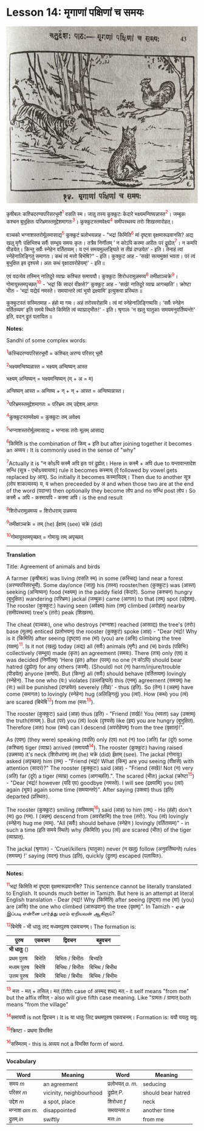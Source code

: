 # Lesson 14: मृगाणां पक्षिणां च समयः
![picture of tiger jackal and rooster](./images/r1l14.jpg)

कृषीबलः कश्चिदरण्यपरिसरभूमौ<span style="color:red"><sup>1</sup></span> वसति स्म। जातु तस्य कुक्कुटः केदारे भक्ष्यमन्विष्यन्नास्त<span style="color:red"><sup>2</sup></span>। जम्बुकः कश्चन बुभुक्षितः परिभ्रमस्तमुद्देशमागतः<span style="color:red"><sup>3</sup></span>। कुक्कुटस्तमवेक्ष्य<span style="color:red"><sup>4</sup></span> समीपस्थस्य तरोः शिखरमारोहत्।

वञ्चको भग्नाशस्तरोर्मूलमासाद्य<span style="color:red"><sup>5</sup></span> कुक्कुटं प्रलोभयन्नाह - "भद्र! किमिति<span style="color:red"><sup>6</sup></span> मां दृष्ट्वा वृक्षमारूढवानसि? अद्य खलु मृगैः पक्षिभिश्च सर्वैः सम्भूय समयः कृतः। तत्रैव निर्णीतम्  ’ न कोऽपि कस्मा अपीतः परं द्रुह्येत्<span style="color:red"><sup>7</sup></span>। न कमपि पीडयेत्। किन्तु सर्वैः स्नेहेन वर्तितव्यम्। य एनं समयमुल्लङ्घिते स तीव्रं दण्डयेत’ - इति। तेनाहं त्वां स्नेहेनालिङ्गितुं समागतः। कथं त्वं मत्तो बिभेषि?" - इति। कुक्कुट आह - ’सखे! सत्यमुक्तं भवता। परं त्वं बुभुक्षित इव दृश्यसे। अतः कथं वृक्षादवरोहेयम्!’ - इति॥

एवं वदत्येव तस्मिन् नातिदूरे व्याघ्रः कश्चित समाययौ। कुक्कुटः शिरोधरामुन्नमय्य<span style="color:red"><sup>8</sup></span> तमीक्षाञ्चक्रे<span style="color:red"><sup>9</sup></span>। गोमायुस्तमपृच्छत्<span style="color:red"><sup>10</sup></span> - ’भद्र! किं सादरं वीक्षसे?’ कुक्कुट आह - ’सखे! नातिदूरे व्याघ्र आगच्छति’। क्रोष्टा भीतः - ’भद्र! यद्येवं नमस्ते। समयान्तरे त्वां भूयो द्रक्ष्यामि’ इत्युक्त्वा प्रस्थितः॥

कुक्कुटस्तं सस्मितमाह - हंहो मा गमः। अहं तरोरवरोहामि। त्वं मां स्नेहेनालिङ्गिष्यसि। ’सर्वैः स्नेहेन वर्तितव्यम’ इति समये स्थिते किमिति त्वं व्याघ्राद्भीतः!’ - इति। श्रृगालः 'न खलु घातुकाः समयमनुवर्तिष्यन्ते!' इति, वदन् द्रुतं पलायितः॥

**Notes:**

Sandhi of some complex words:

<span style="color:red"><sup>1</sup></span>कस्चिदरण्यपरिसरभूमौ = कश्चित् अरण्य परिसर् भूमौ

<span style="color:red"><sup>2</sup></span>भक्ष्यमन्विष्यन्नास्त = भक्ष्यम् अन्विष्यन् आस्त 

भक्ष्यम् अन्विष्यन् = भक्ष्यमन्विष्यन् (म् + अ = म)

अन्विष्यन् आस्त = अन्विष्य + न् + न् + आस्त = अन्विष्यन्नास्त। 

<span style="color:red"><sup>3</sup></span>परिभ्रमस्तमुद्देशमागतः = परिभ्रमः तम् उद्देशम् आगतः

<span style="color:red"><sup>4</sup></span>कुक्कुटस्तमवेक्ष्य = कुक्कुटः तम् अवेक्ष्य

<span style="color:red"><sup>5</sup></span>भग्नाशस्तरोर्मूलमासाद्य = भग्नासः तरोः मूलम् आसाद्य

<span style="color:red"><sup>6</sup></span>किमिति is the combination of किम् + इति but after joining together it becomes an अव्यय। It is commonly used in the sense of "why"

<span style="color:red"><sup>7</sup></span>Actually it is "न कोsपि कस्मै अपि इतः परं द्रुह्येत्। Here in कस्मै + अपि due to यन्तावान्तादेश सन्धि (सूत्र - एचोsयवायावः) rule it becomes कस्माय् (ऐ followed by vowel gets replaced by आय्). So initially it becomes कस्मायिदम्। Then due to another सूत्र (लोप शाकल्यस्य) य, व when preceeded by अ and when those two are at the end of the word (पदान्त) then optionally they become लोप and no सन्धि post लोप। So कस्मै + अपि - कस्मायपि - कस्मा अपि। is the end result

<span style="color:red"><sup>8</sup></span>शिरोधरामुन्नमय्य = शिरोधराम् उन्नमय्य

<span style="color:red"><sup>9</sup></span>तमीक्षाञ्चक्रे = तम् (he) ईक्षाम् (see) चक्रे (did)

<span style="color:red"><sup>10</sup></span>गोमायुस्तमपृच्छत् = गोमायुः तम् अपृच्छत्

---

**Translation**

Title: Agreement of animals and birds

A farmer (कृषीबलः) was living (वसति स्म) in some (कस्चिद्) land near a forest (अरण्यपरिसरभूमौ). Some day/once (जातु) his (तस्य) rooster/hen (कुक्कुटः) was (आस्त) seeking (अन्विष्यन्) food (भक्ष्यम्) in the paddy field (केदारे). Some (कश्चन) hungry (बुभुक्षितः) wandering (परिभ्रमः) jackal (जम्बुकः)  came (आगतः) to that (तम्) spot (उद्देशम्). The rooster (कुक्कुट:) having seen (अवेक्ष्य) him (तम्)  climbed (अरोहत्) nearby (समीपस्थस्य) tree's (तरोः) peak (शिखरम). 

The cheat (वञ्चकः), one who destroys (भग्नाशः) reached (आसाद्य) the tree's (तरोः) base (मूलम्) enticed (प्रलोभयन्) the rooster (कुक्कुटं) spoke (आह) - "Dear (भद्र)! Why is it (किमिति) after seeing (दृष्ट्वा) me (मां) (you) are (असि) climbing  the tree (वक्षम्)<span style="color:red"><sup>11</sup></span>. Is it not (खलु) today (अद्य) all (सर्वैः) animals (मृगैः) and (च) birds (पक्षिभिः) collectively (सम्भूय) made (कृतः) an agreement (समयः). There (तत्र) only (एव) it was decided (निर्णीतम्) 
'Here (इतः) after (परम्) no one (न कोऽपि) should bear hatred (द्रुह्येत्) for any others (कस्मै). (Should) not (न) harm/injure/trouble (पीडयेत्) anyone (कमपि). But (किन्तु) all (सर्वैः) should behave (वर्तितव्यम्) lovingly (स्नेहेन). The one who (य:) violates (उल्लङ्घिते) this (एनम्) agreement (समयम्) he (स:) will be punished (दण्डयेत) severely (तीव्रं)' - thus (इति). So (तेन) I (अहम्) have come (समागतः) to  lovingly (स्नेहेन) hug (अलिङ्गितुं) you (त्वां). How (कथं) you (त्वं) are scared (बिभेषि<span style="color:red"><sup>12</sup></span>) from me (मत्तः<span style="color:red"><sup>13</sup></span>). 

The rooster (कुक्कुटः) said (आह) thus (इति) - "Friend (सखे)! You (भवता) say (उक्तम्) the truth(सत्यम् ). But (परं) you (त्वं) look (दृश्यसे) like (इव) you are hungry (बुभुक्षित). Therefore (अतः) how (कथं) can I descend (अवरोहेयम्) from the tree (वृक्षात्)!".

As (एवम्) (they were) speaking (वदति) only (एव) not (न) too (अति) far (दूरे) some (कश्चित) tiger (व्याघ्रः) arrived (समाययौ<span style="color:red"><sup>14</sup></span>). The rooster (कुक्कुटः) having raised (उन्नमय्य) it's neck (शिरोधराम्) तम् (he) चक्रे (did) ईक्षाम् (see). The jackal (गोमायुः) asked (अपृच्छत्) him (तम्) - "Friend (भद्र)! What (किम्) are you seeing (वीक्षसे) with attention (सादरं)?" The rooster (कुक्कुटः) said (आह) - "Friend (सखे)! Not (न) very (अति) far (दूरे) a tiger (व्याघ्र) comes (आगच्छति).". The scared (भीतः) jackal (क्रोष्टा<span style="color:red"><sup>15</sup></span>) - "Dear (भद्र)! however (यदि एव) goodbye (नमस्ते). I will see (द्रक्ष्यामि) you (त्वां) again (भूयः) again some time (समयान्तरे)". After saying (उक्त्वा) thus (इति) departed (प्रस्थितः).

The rooster (कुक्कुटः) smiling (सस्मितम्<span style="color:red"><sup>16</sup></span>) said (आह) to him (तम्) - Ho (हंहो) don't (मा) go (गम). I (अहम्) descend from (अवरोहामि) the tree (तरोः). You (त्वं) lovingly (स्नेहेन) hug me (माम्). "All (सर्वैः) should behave (स्नेहेन ) lovingly (वर्तितव्यम)" - in such a time (इति समये स्थिते) why (किमिति) you (त्वं) are scared (भीतः) of the tiger (व्याघ्रात्).

 The jackal (श्रृगालः) - 'Cruel/killers (घातुकाः) never (न खलु) follow (अनुवर्तिष्यन्ते) rules (समयम्) !' saying (वदन्) thus (इति), quickly (द्रुतम्) escaped (पलायितः).

---

**Notes:**

<span style="color:red"><sup>11</sup></span>भद्र! किमिति मां दृष्ट्वा वृक्षमारूढवानसि? This sentence cannot be literally translated to English. It sounds much better in Tamizh. But here is an attempt at literal English translation - Dear (भद्र)! Why (किमिति) after seeing (दृष्ट्वा) me (मां) (you) are (असि) the one who climbed (आरूढवान्) the tree (वृक्षम्)". In Tamizh - ஏன் இப்படி என்னை பார்த்து மரம் ஏறியவன் ஆகிறாய்?

<span style="color:red"><sup>12</sup></span>बिभेषि - भी धातुः लट् मध्यमपुरुष एकवचनम्। The formation is:

| पुरुष | एकवचन | द्विवचन | बहुवचन |
| --- | --- | --- | --- |
| **भी धातुः** () | | | | 
| प्रथम पुरुष | बिभेति | बिभितः / बिभीतः | बिभ्यति |
| मध्यम पुरुष | बिभेषि | बिभिथः / बिभीतः | बिभिथ /  बिभीथ |
| उत्तम पुरुष | बिभेमि | बिभिवः / बिभीवः | बिभिमः / बिभीमः | 

<span style="color:red"><sup>13</sup></span>
मत्तः - मत् + तसिल्। मत् (fifth case of अस्मद् शब्द) मत् - it self means "from me" but the affix तसिल् - also will give fifth case meaning. Like "ग्रामतः / ग्रामात् both means "from the village"

<span style="color:red"><sup>14</sup></span>समाययौ is not द्विवचन। It is या धातुः लिट् प्रथमपुरुष एकवचनम्। Formation is: ययौ  ययतुः  ययुः

<span style="color:red"><sup>15</sup></span>क्रिष्टा - प्रथमा विभक्ति

<span style="color:red"><sup>16</sup></span>सस्मितम् - this is अव्यय not a विभक्ति form of word.

---

**Vocabulary**

| Word | Meaning | Word | Meaning |
| --- | --- | --- | --- |
| समय *m* | an agreement | प्रलोभयत् *a. m.* | seducing | 
| परिसर *m* | vicinity, neighbourhood | द्रुह्येत् *P.* | should bear hatred | 
| उद्देश *m* | a spot, place | शिरोधरा *f* | neck | 
| मग्नाश *am m.* | disappointed | समयान्तर *n* | another time| 
| द्रुतम् *in* | swiftly | मत्तः *in* | from me | 